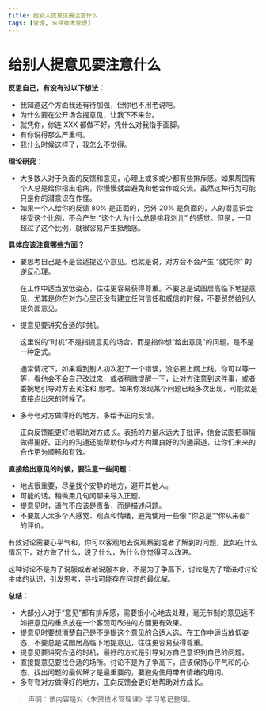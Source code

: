 ```yaml
---
title: 给别人提意见要注意什么
tags: [管理, 朱赟技术管理]
---
```


# 给别人提意见要注意什么


**反思自己，有没有过以下想法：**

- 我知道这个方面我还有待加强，但你也不用老说吧。
- 为什么要在公开场合提意见，让我下不来台。
- 就凭你，你连 XXX 都做不好，凭什么对我指手画脚。
- 有你说得那么严重吗。
- 我什么时候这样了，我怎么不觉得。



**理论研究：**

- 大多数人对于负面的反馈和意见，心理上或多或少都有些排斥感。如果周围有个人总是给你指出毛病，你慢慢就会避免和他合作或交流。虽然这种行为可能只是你的潜意识在作怪。
- 如果一个人给你的反馈 80% 是正面的，另外 20% 是负面的，人的潜意识会接受这个比例，不会产生 “这个人为什么总是挑我刺儿” 的感觉。但是，一旦超过了这个比例，就很容易产生抵触感。



**具体应该注意哪些方面？**

- 要思考自己是不是合适提这个意见。也就是说，对方会不会产生 “就凭你” 的逆反心理。

  在工作中适当放低姿态，往往更容易获得尊重。不要总是试图居高临下地提意见，尤其是你在对方心里还没有建立任何信任和威信的时候，不要贸然给别人提负面意见。

- 提意见要讲究合适的时机。

  这里说的“时机”不是指提意见的场合，而是指你想“给出意见”的问题，是不是一种定式。

  通常情况下，如果看到别人初次犯了一个错误，没必要上纲上线。你可以等一等，看他会不会自己改过来，或者稍微提醒一下，让对方注意到这件事，或者委婉地引导对方去关注和 思考。如果你发现某个问题已经多次出现，可能就是直接点出来的时候了。

- 多夸夸对方做得好的地方，多给予正向反馈。

  正向反馈能更好地帮助对方成长。表扬的力量永远大于批评，他会试图把事情做得更好。正向的沟通还能帮助你与对方构建良好的沟通渠道，让你们未来的合作更为顺畅和有效。



**直接给出意见的时候，要注意一些问题：**

- 地点很重要，尽量找个安静的地方，避开其他人。
- 可能的话，稍微用几句闲聊来导入正题。
- 提意见时，语气不应该是责备，而是描述问题。
- 不要加入太多个人感觉、观点和情绪，避免使用一些像 “你总是”“你从来都” 的评价。

有效讨论需要心平气和，你可以客观地去说观察到或者了解到的问题，比如在什么情况下，对方做了什么，说了什么，为什么你觉得可以改进。

这种讨论不是为了说服或者被说服本身，不是为了争高下，讨论是为了增进对讨论主体的认识，引发思考，寻找可能存在问题的最优解。



**总结：**

- 大部分人对于“意见”都有排斥感，需要很小心地去处理，毫无节制的意见远不如把意见的重点放在一个客观可改进的方面更有效果。
- 提意见时要想清楚自己是不是提这个意见的合适人选。在工作中适当放低姿态，不要总是试图居高临下地提意见，往往更容易获得尊重。
- 提意见要讲究合适的时机，最好的方式是引导对方自己意识到自己的问题。
- 直接提意见要找合适的场所。讨论不是为了争高下，应该保持心平气和的心态，找出问题的最优解才是最重要的，要避免使用带有情绪的用词。
- 多夸夸对方做得好的地方，正向反馈会更好地帮助对方成长。



> 声明：该内容是对《朱赟技术管理课》学习笔记整理。

